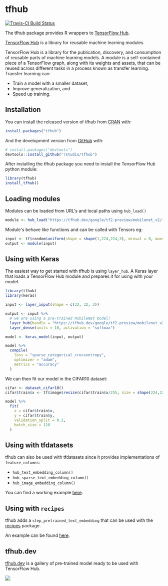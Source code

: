 # tfhub

<!-- badges: start -->
[![Travis-CI Build Status](https://travis-ci.org/rstudio/tfhub.svg?branch=master)](https://travis-ci.org/rstudio/tfhub) 
<!-- badges: end -->

The tfhub package provides R wrappers to [TensorFlow Hub](https://www.tensorflow.org/hub).

[TensorFlow Hub](https://www.tensorflow.org/hub) is a library for reusable machine learning modules.

TensorFlow Hub is a library for the publication, discovery, and consumption of reusable parts of machine learning models. A module is a self-contained piece of a TensorFlow graph, along with its weights and assets, that can be reused across different tasks in a process known as transfer learning. Transfer learning can:

* Train a model with a smaller dataset,
* Improve generalization, and
* Speed up training.

## Installation

You can install the released version of tfhub from [CRAN](https://CRAN.R-project.org) with:

``` r
install.packages("tfhub")
```

And the development version from [GitHub](https://github.com/) with:

``` r
# install.packages("devtools")
devtools::install_github("rstudio/tfhub")
```

After installing the tfhub package you need to install the TensorFlow Hub python 
module:

``` r
library(tfhub)
install_tfhub()
```

## Loading modules

Modules can be loaded from URL's and local paths using `hub_load()`

``` r
module <- hub_load("https://tfhub.dev/google/tf2-preview/mobilenet_v2/feature_vector/2")
```

Module's behave like functions and can be called with Tensors eg:

``` r
input <- tf$random$uniform(shape = shape(1,224,224,3), minval = 0, maxval = 1)
output <- module(input)
```

## Using with Keras

The easiest way to get started with tfhub is using `layer_hub`. A Keras layer that
loads a TensorFlow Hub module and prepares it for using with your model.

``` r
library(tfhub)
library(keras)

input <- layer_input(shape = c(32, 32, 3))

output <- input %>%
  # we are using a pre-trained MobileNet model!
  layer_hub(handle = "https://tfhub.dev/google/tf2-preview/mobilenet_v2/feature_vector/2") %>%
  layer_dense(units = 10, activation = "softmax")

model <- keras_model(input, output)

model %>%
  compile(
    loss = "sparse_categorical_crossentropy",
    optimizer = "adam",
    metrics = "accuracy"
  )
```

We can then fit our model in the CIFAR10 dataset:

``` r
cifar <- dataset_cifar10()
cifar$train$x <- tf$image$resize(cifar$train$x/255, size = shape(224,224))

model %>%
  fit(
    x = cifar$train$x,
    y = cifar$train$y,
    validation_split = 0.2,
    batch_size = 128
  )
```

## Using with tfdatasets

tfhub can also be used with tfdatasets since it provides implementations of `feature_columns`:

* `hub_text_embedding_column()`
* `hub_sparse_text_embedding_column()`
* `hub_image_embedding_column()`

You can find a working example [here](https://github.com/rstudio/tfhub/tree/master/vignettes/examples/feature_column.R).

## Using with `recipes`

tfhub adds a `step_pretrained_text_embedding` that can be used with the [recipes](https://github.com/tidymodels/recipes) package.

An example can be found [here](https://github.com/rstudio/tfhub/tree/master/vignettes/examples/recipes.R).

## tfhub.dev

[tfhub.dev](https://tfhub.dev) is a gallery of pre-trained model ready to be used with TensorFlow Hub.

![](https://user-images.githubusercontent.com/4706822/63043426-9842ba00-bea2-11e9-9ce2-a4d219de1fa7.png)


